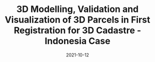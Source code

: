 ---
title: "3D Modelling, Validation and Visualization of 3D Parcels in First Registration for 3D Cadastre - Indonesia Case"
collection: publications
permalink: /publication/2021-3dcadstre-firstregistration
date: 2021-10-12
venue: '7th International FIG Workshop on 3D Cadastres'
paperurl: 'https://repository.tudelft.nl/islandora/object/uuid:6669b973-e44f-4009-8127-030d4bbf6696/datastream/OBJ1/download'
link: 'https://repository.tudelft.nl/islandora/object/uuid:6669b973-e44f-4009-8127-030d4bbf6696/'
citation: 'Trias Aditya, Dany P. Laksono, Dedi Atunggal, Febrian F. Susanta, Nurrohmat Widjadjanti, Mohammad B. Setiawan, Nurhidayat Agam and Tri Wibisono. 2021. &quot;3D Modelling, Validation and Visualization of 3D Parcels in First Registration for 3D Cadastre - Indonesia Case.&quot; <i>7th International FIG Workshop on 3D Cadastres</i> p 247-261'
---